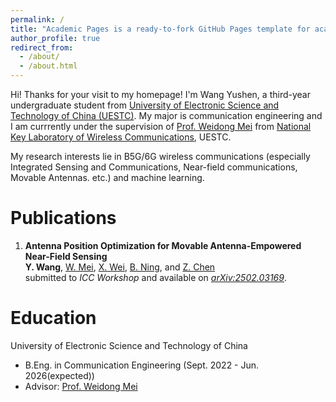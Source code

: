```yaml
---
permalink: /
title: "Academic Pages is a ready-to-fork GitHub Pages template for academic personal websites"
author_profile: true
redirect_from: 
  - /about/
  - /about.html
---
```


Hi! Thanks for your visit to my homepage! I'm Wang Yushen, a third-year undergraduate student from [University of Electronic Science and Technology of China (UESTC)](https://www.uestc.edu.cn/). My major is communication engineering and I am currrently under the supervision of [Prof. Weidong Mei](https://faculty.uestc.edu.cn/meiweidong/zh_CN/index.htm) from [National Key Laboratory of Wireless Communications](https://www.ncl.uestc.edu.cn/), UESTC.

My research interests lie in B5G/6G wireless communications (especially Integrated Sensing and Communications, Near-field communications, Movable Antennas. etc.) and machine learning.

# Publications
1. **Antenna Position Optimization for Movable Antenna-Empowered Near-Field Sensing**  
**Y. Wang**, [W. Mei](https://scholar.google.com/citations?user=JtHltIoAAAAJ&hl=zh-CN&oi=ao), [X. Wei](https://scholar.google.com/citations?user=pkDJmeMAAAAJ&hl=zh-CN), [B. Ning](https://scholar.google.com/citations?user=ftQU5UcAAAAJ&hl=zh-CN), and [Z. Chen](https://scholar.google.com/citations?user=wnGtLtsAAAAJ&hl=zh-CN)  
submitted to *ICC Workshop* and available on [*arXiv:2502.03169*](https://arxiv.org/pdf/2502.03169).

# Education
University of Electronic Science and Technology of China
* B.Eng. in Communication Engineering (Sept. 2022 - Jun. 2026(expected))
* Advisor: [Prof. Weidong Mei](https://faculty.uestc.edu.cn/meiweidong/zh_CN/index.htm)
